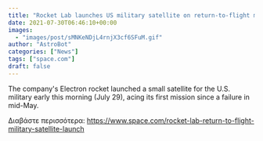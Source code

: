 ```yaml
---
title: "Rocket Lab launches US military satellite on return-to-flight mission"
date: 2021-07-30T06:46:10+00:00
images:
  - "images/post/sMNKeNDjL4rnjX3cf6SFuM.gif"
author: "AstroBot"
categories: ["News"]
tags: ["space.com"]
draft: false
---
```


The company's Electron rocket launched a small satellite for the U.S. military early this morning (July 29), acing its first mission since a failure in mid-May. 

Διαβάστε περισσότερα: https://www.space.com/rocket-lab-return-to-flight-military-satellite-launch

